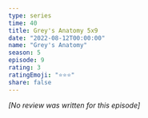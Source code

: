 ```yaml
---
type: series
time: 40
title: Grey's Anatomy 5x9
date: "2022-08-12T00:00:00"
name: "Grey's Anatomy"
season: 5
episode: 9
rating: 3
ratingEmoji: "⭐️⭐️⭐️"
share: false
---
```


_[No review was written for this episode]_
